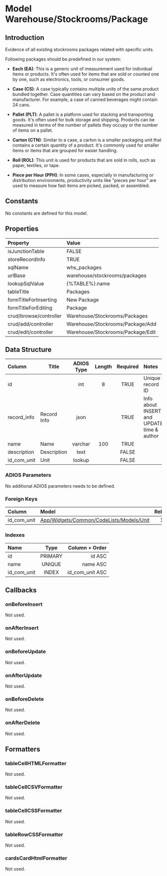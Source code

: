 # Model Warehouse/Stockrooms/Package

## Introduction

Evidence of all existing stockrooms packages related with specific units.

Following packages should be predefined in our system:
* **Each (EA)**: This is a generic unit of measurement used for individual items or products. It's often used for items that are sold or counted one by one, such as electronics, tools, or consumer goods.
* **Case (CS)**: A case typically contains multiple units of the same product bundled together. Case quantities can vary based on the product and manufacturer. For example, a case of canned beverages might contain 24 cans.

* **Pallet (PLT)**: A pallet is a platform used for stacking and transporting goods. It's often used for bulk storage and shipping. Products can be measured in terms of the number of pallets they occupy or the number of items on a pallet.

* **Carton (CTN)**: Similar to a case, a carton is a smaller packaging unit that contains a certain quantity of a product. It's commonly used for smaller items or items that are grouped for easier handling.

* **Roll (ROL)**: This unit is used for products that are sold in rolls, such as paper, textiles, or tape.

* **Piece per Hour (PPH)**: In some cases, especially in manufacturing or distribution environments, productivity units like "pieces per hour" are used to measure how fast items are picked, packed, or assembled.


## Constants

No constants are defined for this model.

## Properties

| Property               | Value                             |
| :--------------------- | :-------------------------------- |
| isJunctionTable        | FALSE                             |
| storeRecordInfo        | TRUE                              |
| sqlName                | whs_packages                      |
| urlBase                | warehouse/stockrooms/packages     |
| lookupSqlValue         | {%TABLE%}.name                    |
| tableTitle             | Packages                          |
| formTitleForInserting  | New Package                       |
| formTitleForEditing    | Package                           |
| crud/browse/controller | Warehouse/Stockrooms/Packages     |
| crud/add/controller    | Warehouse/Stockrooms/Package/Add  |
| crud/edit/controller   | Warehouse/Stockrooms/Package/Edit |

## Data Structure

| Column      | Title       | ADIOS Type | Length | Required | Notes                                      |
| :---------- | ----------- | :--------: | :----: | :------: | :----------------------------------------- |
| id          |             |    int     |   8    |   TRUE   | Unique record ID                           |
| record_info | Record Info |    json    |        |   TRUE   | Info about INSERT and UPDATE time & author |
| name        | Name        |  varchar   |  100   |   TRUE   |                                            |
| description | Description |    text    |        |  FALSE   |                                            |
| id_com_unit | Unit        |   lookup   |        |  FALSE   |                                            |

### ADIOS Parameters

No additional ADIOS parameters needs to be defined.

### Foreign Keys

| Column      | Model                                                                                | Relation | OnUpdate | OnDelete |
| :---------- | :----------------------------------------------------------------------------------- | :------: | -------- | -------- |
| id_com_unit | [App/Widgets/Common/CodeLists/Models/Unit](../../../Common/CodeLists/Models/Unit.md) |   1:N    | Cascade  | Restrict |

### Indexes

| Name        |  Type   |  Column + Order |
| :---------- | :-----: | --------------: |
| id          | PRIMARY |          id ASC |
| name        | UNIQUE  |        name ASC |
| id_com_unit |  INDEX  | id_com_unit ASC |

## Callbacks

### onBeforeInsert

Not used.

### onAfterInsert

Not used.

### onBeforeUpdate

Not used.

### onAfterUpdate

Not used.

### onBeforeDelete

Not used.

### onAfterDelete

Not used.

## Formatters

### tableCellHTMLFormatter

Not used.

### tableCellCSVFormatter

Not used.

### tableCellCSSFormatter

Not used.

### tableRowCSSFormatter

Not used.

### cardsCardHtmlFormatter

Not used.
